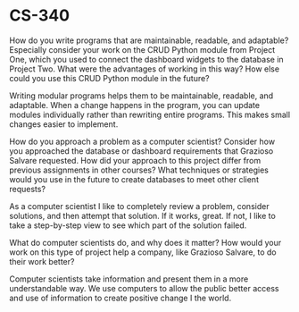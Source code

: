 # CS-340
How do you write programs that are maintainable, readable, and adaptable? Especially consider your work on the CRUD Python module from Project One, which you used to connect the dashboard widgets to the database in Project Two. What were the advantages of working in this way? How else could you use this CRUD Python module in the future?

Writing modular programs helps them to be maintainable, readable, and adaptable.  When a change happens in the program, you can update modules individually rather than rewriting entire programs.  This makes small changes easier to implement.

How do you approach a problem as a computer scientist? Consider how you approached the database or dashboard requirements that Grazioso Salvare requested. How did your approach to this project differ from previous assignments in other courses? What techniques or strategies would you use in the future to create databases to meet other client requests?

As a computer scientist I like to completely review a problem, consider solutions, and then attempt that solution.  If it works, great.  If not, I like to take a step-by-step view to see which part of the solution failed.

What do computer scientists do, and why does it matter? How would your work on this type of project help a company, like Grazioso Salvare, to do their work better?

Computer scientists take information and present them in a more understandable way.  We use computers to allow the public better access and use of information to create positive change I the world.

